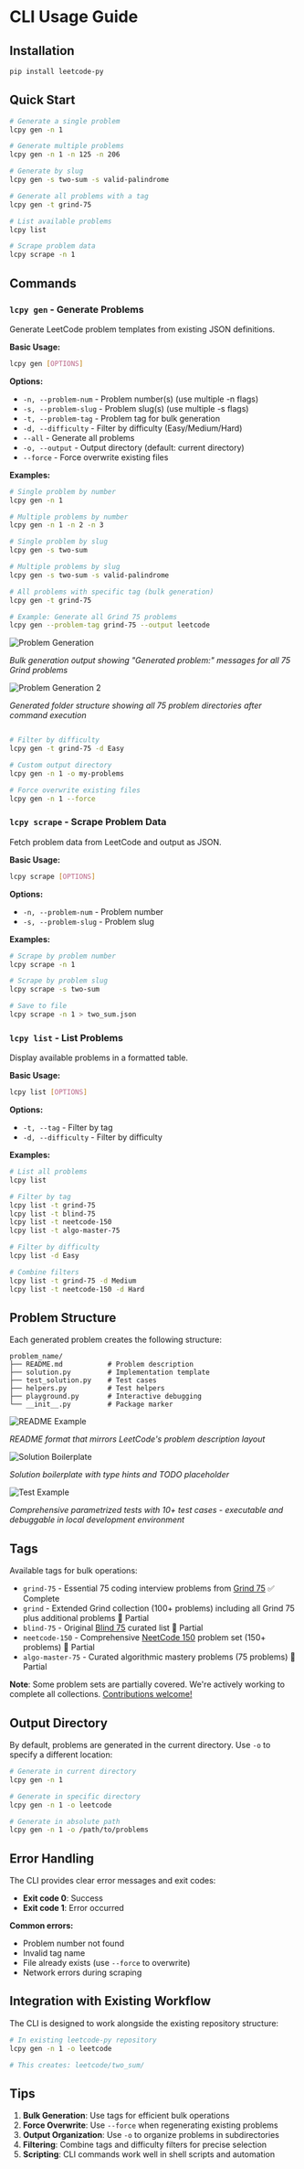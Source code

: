 # CLI Usage Guide

## Installation

```bash
pip install leetcode-py
```

## Quick Start

```bash
# Generate a single problem
lcpy gen -n 1

# Generate multiple problems
lcpy gen -n 1 -n 125 -n 206

# Generate by slug
lcpy gen -s two-sum -s valid-palindrome

# Generate all problems with a tag
lcpy gen -t grind-75

# List available problems
lcpy list

# Scrape problem data
lcpy scrape -n 1
```

## Commands

### `lcpy gen` - Generate Problems

Generate LeetCode problem templates from existing JSON definitions.

**Basic Usage:**

```bash
lcpy gen [OPTIONS]
```

**Options:**

- `-n, --problem-num` - Problem number(s) (use multiple -n flags)
- `-s, --problem-slug` - Problem slug(s) (use multiple -s flags)
- `-t, --problem-tag` - Problem tag for bulk generation
- `-d, --difficulty` - Filter by difficulty (Easy/Medium/Hard)
- `--all` - Generate all problems
- `-o, --output` - Output directory (default: current directory)
- `--force` - Force overwrite existing files

**Examples:**

```bash
# Single problem by number
lcpy gen -n 1

# Multiple problems by number
lcpy gen -n 1 -n 2 -n 3

# Single problem by slug
lcpy gen -s two-sum

# Multiple problems by slug
lcpy gen -s two-sum -s valid-palindrome

# All problems with specific tag (bulk generation)
lcpy gen -t grind-75

# Example: Generate all Grind 75 problems
lcpy gen --problem-tag grind-75 --output leetcode
```

![Problem Generation](https://raw.githubusercontent.com/wislertt/leetcode-py/main/docs/images/problems-generation.png)

_Bulk generation output showing "Generated problem:" messages for all 75 Grind problems_

![Problem Generation 2](https://raw.githubusercontent.com/wislertt/leetcode-py/main/docs/images/problems-generation-2.png)

_Generated folder structure showing all 75 problem directories after command execution_

```bash

# Filter by difficulty
lcpy gen -t grind-75 -d Easy

# Custom output directory
lcpy gen -n 1 -o my-problems

# Force overwrite existing files
lcpy gen -n 1 --force
```

### `lcpy scrape` - Scrape Problem Data

Fetch problem data from LeetCode and output as JSON.

**Basic Usage:**

```bash
lcpy scrape [OPTIONS]
```

**Options:**

- `-n, --problem-num` - Problem number
- `-s, --problem-slug` - Problem slug

**Examples:**

```bash
# Scrape by problem number
lcpy scrape -n 1

# Scrape by problem slug
lcpy scrape -s two-sum

# Save to file
lcpy scrape -n 1 > two_sum.json
```

### `lcpy list` - List Problems

Display available problems in a formatted table.

**Basic Usage:**

```bash
lcpy list [OPTIONS]
```

**Options:**

- `-t, --tag` - Filter by tag
- `-d, --difficulty` - Filter by difficulty

**Examples:**

```bash
# List all problems
lcpy list

# Filter by tag
lcpy list -t grind-75
lcpy list -t blind-75
lcpy list -t neetcode-150
lcpy list -t algo-master-75

# Filter by difficulty
lcpy list -d Easy

# Combine filters
lcpy list -t grind-75 -d Medium
lcpy list -t neetcode-150 -d Hard
```

## Problem Structure

Each generated problem creates the following structure:

```
problem_name/
├── README.md           # Problem description
├── solution.py         # Implementation template
├── test_solution.py    # Test cases
├── helpers.py          # Test helpers
├── playground.py       # Interactive debugging
└── __init__.py         # Package marker
```

![README Example](https://raw.githubusercontent.com/wislertt/leetcode-py/main/docs/images/readme-example.png)

_README format that mirrors LeetCode's problem description layout_

![Solution Boilerplate](https://raw.githubusercontent.com/wislertt/leetcode-py/main/docs/images/solution-boilerplate.png)

_Solution boilerplate with type hints and TODO placeholder_

![Test Example](https://raw.githubusercontent.com/wislertt/leetcode-py/main/docs/images/test-example.png)

_Comprehensive parametrized tests with 10+ test cases - executable and debuggable in local development environment_

## Tags

Available tags for bulk operations:

- `grind-75` - Essential 75 coding interview problems from [Grind 75](https://www.techinterviewhandbook.org/grind75/) ✅ Complete
- `grind` - Extended Grind collection (100+ problems) including all Grind 75 plus additional problems 🚧 Partial
- `blind-75` - Original [Blind 75](https://leetcode.com/discuss/general-discussion/460599/blind-75-leetcode-questions) curated list 🚧 Partial
- `neetcode-150` - Comprehensive [NeetCode 150](https://neetcode.io/practice) problem set (150+ problems) 🚧 Partial
- `algo-master-75` - Curated algorithmic mastery problems (75 problems) 🚧 Partial

**Note**: Some problem sets are partially covered. We're actively working to complete all collections. [Contributions welcome!](https://github.com/wislertt/leetcode-py/blob/main/CONTRIBUTING.md)

## Output Directory

By default, problems are generated in the current directory. Use `-o` to specify a different location:

```bash
# Generate in current directory
lcpy gen -n 1

# Generate in specific directory
lcpy gen -n 1 -o leetcode

# Generate in absolute path
lcpy gen -n 1 -o /path/to/problems
```

## Error Handling

The CLI provides clear error messages and exit codes:

- **Exit code 0**: Success
- **Exit code 1**: Error occurred

**Common errors:**

- Problem number not found
- Invalid tag name
- File already exists (use `--force` to overwrite)
- Network errors during scraping

## Integration with Existing Workflow

The CLI is designed to work alongside the existing repository structure:

```bash
# In existing leetcode-py repository
lcpy gen -n 1 -o leetcode

# This creates: leetcode/two_sum/
```

## Tips

1. **Bulk Generation**: Use tags for efficient bulk operations
2. **Force Overwrite**: Use `--force` when regenerating existing problems
3. **Output Organization**: Use `-o` to organize problems in subdirectories
4. **Filtering**: Combine tags and difficulty filters for precise selection
5. **Scripting**: CLI commands work well in shell scripts and automation
